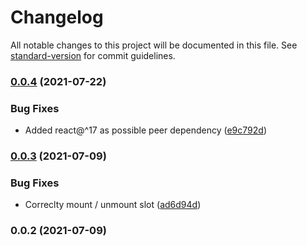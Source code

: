 # Changelog

All notable changes to this project will be documented in this file. See [standard-version](https://github.com/conventional-changelog/standard-version) for commit guidelines.

### [0.0.4](https://github.com/Torsten85/react-svelte-bridge/compare/v0.0.3...v0.0.4) (2021-07-22)


### Bug Fixes

* Added react@^17 as possible peer dependency ([e9c792d](https://github.com/Torsten85/react-svelte-bridge/commit/e9c792d5a3cfe4c4fa9c26e81c40c735b577021d))

### [0.0.3](https://github.com/Torsten85/react-svelte-bridge/compare/v0.0.2...v0.0.3) (2021-07-09)


### Bug Fixes

* Correclty mount / unmount slot ([ad6d94d](https://github.com/Torsten85/react-svelte-bridge/commit/ad6d94d915385371b87fa61c86f4a323200996d4))

### 0.0.2 (2021-07-09)

